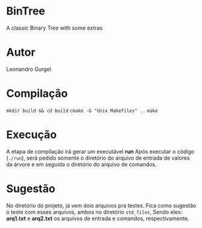 # BinTree
A classic Binary Tree with some extras

# Autor
Leonandro Gurgel

# Compilação
`mkdir build && cd build`
`cmake -G "Unix Makefiles" ..`
`make`

# Execução
A etapa de compilação irá gerar um executável **run** 
Após executar o código (`./run`), será pedido somente o
diretório do arquivo de entrada de valores da árvore e em 
seguida o diretório do arquivo de comandos.

# Sugestão
No diretório do projeto, já vem dois arquivos pra testes. 
Fica como sugestão o teste com esses arquivos, ambos no diretório
`std_files`, Sendo eles: **arq1.txt** e **arq2.txt** os arquivos de
entrada e comandos, respectivamente.